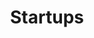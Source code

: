 ---
order: "01"
title: "Startups"
nav:
  - heading: Data Communications
    nested-nav:
      - nested-heading: American Data Systems
        nested-sections:
          - "3.9"
          - "5.5"
          - "5.7"
          - "5.11"
          - "7.6"
      - nested-heading: Codex
        nested-sections:
          - "c.1"
          - "3.1"
          - "3.5"
          - "3.8"
          - "5.4"
          - "5.6"
          - "5.10"
          - "5.12"
          - "7.3"
          - "7.5"
          - "7.8"
          - "7.11"
          - "9.13"
          - "10.11"
          - "12.10"
          - "12.22"
          - "13.7"
          - "13.25"
          - "14.12"
      - nested-heading: Concord Data Systems
        nested-sections:
          - "10.4"
          - "10.15"
          - "12.7"
          - "12.19"
          - "14.19"
      - nested-heading: Digital Communications Associates
        nested-sections:
          - "13.9"
          - "13.23"
          - "14.15"
      - nested-heading: General Datacomm
        nested-sections:
          - "5.1"
          - "7.9"
          - "13.5"
          - "13.28"
      - nested-heading: Infotron
        nested-sections:
          - "5.1"
          - "7.9"
          - "13.14"
          - "13.28"
      - nested-heading: Intertel
        nested-sections:
          - "5.4"
          - "7.9"
      - nested-heading: Micom
        nested-sections:
          - "c.2"
          - "7.6"
          - "7.10"
          - "7.12"
          - "9.12"
          - "10.10"
          - "12.1"
          - "12.11"
          - "12.23"
          - "13.8"
          - "13.26"
          - "14.13"
      - nested-heading: Milgo
        nested-sections:
          - "3.1"
          - "3.5"
          - "3.8"
          - "5.9"
          - "5.13"
          - "7.9"
          - "7.11"
          - "13.28"
      - nested-heading: Paradyne
        nested-sections:
          - "5.1"
          - "5.13"
          - "7.9"
          - "10.12"
          - "12.1"
          - "13.15"
          - "13.28"
      - nested-heading: Timeplex
        nested-sections:
          - "5.1"
          - "7.12"
          - "12.1"
          - "13.6"
          - "13.27"
      - nested-heading: Universal Data Systems
        nested-sections:
          - "5.1"
      - nested-heading: Vadic
        nested-sections:
          - "5.1"
          - "5.13"
          - "7.6"
          - "14.15"
  - heading: Networking
    nested-nav:
      - nested-heading: 3Com
        nested-sections:
          - "c.3"
          - "9.9"
          - "9.16"
          - "10.7"
          - "10.23"
          - "10.26"
          - "12.2"
          - "12.14"
          - "14.16"
          - "a.4"
          - "a.7"
          - "a.11"
          - "a.12"
          - "a.14"
          - "a.17"
          - "a.20"
          - "a.21"
          - "a.23"
      - nested-heading: Bridge Communications
        nested-sections:
          - "10.2"
          - "10.14"
          - "12.6"
          - "12.18"
          - "14.16"
      - nested-heading: Communications Machinery Corporation
        nested-sections:
          - "10.18"
          - "12.21"
          - "14.20"
      - nested-heading: Concord Data Systems
        nested-sections:
          - "10.4"
          - "10.15"
          - "12.7"
          - "12.19"
          - "14.19"
      - nested-heading: Excelan
        nested-sections:
          - "10.17"
          - "10.18"
          - "12.9"
          - "12.20"
          - "14.20"
      - nested-heading: Equinox
        nested-sections:
          - "12.12"
          - "12.13"
      - nested-heading: Interlan
        nested-sections:
          - "10.1"
          - "10.13"
          - "12.5"
          - "12.17"
          - "12.23"
      - nested-heading: Metapath
        nested-sections:
          - "12.12"
      - nested-heading: Proteon
        nested-sections:
          - "9.4"
          - "10.3"
          - "14.18"
      - nested-heading: Sytek
        nested-sections:
          - "9.10"
          - "9.14"
          - "10.9"
          - "10.25"
          - "12.1"
          - "12.4"
          - "12.16"
      - nested-heading: Ungermann-Bass
        nested-sections:
          - "c.4"
          - "9.11"
          - "9.15"
          - "10.8"
          - "10.24"
          - "12.1"
          - "12.3"
          - "12.15"
          - "14.17"
  - heading: Internetworking
    nested-nav:
      - nested-heading: cisco
        nested-sections:
          - "14.21"
          - "14.25"
      - nested-heading: Network Equipment Technologies (NET)
        nested-sections:
          - "c.5"
          - "13.11"
          - "13.12"
          - "13.21"
          - "13.24"
      - nested-heading: Proteon
        nested-sections:
          - "9.4"
          - "10.3"
          - "14.18"
      - nested-heading: Retix
        nested-sections:
          - "14.24"
      - nested-heading: Wellfleet
        nested-sections:
          - "c.6"
          - "14.22"
---